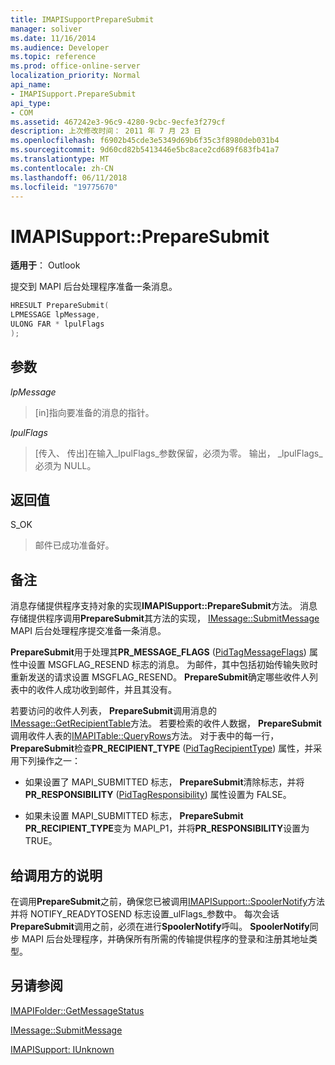 ```yaml
---
title: IMAPISupportPrepareSubmit
manager: soliver
ms.date: 11/16/2014
ms.audience: Developer
ms.topic: reference
ms.prod: office-online-server
localization_priority: Normal
api_name:
- IMAPISupport.PrepareSubmit
api_type:
- COM
ms.assetid: 467242e3-96c9-4280-9cbc-9ecfe3f279cf
description: 上次修改时间： 2011 年 7 月 23 日
ms.openlocfilehash: f6902b45cde3e5349d69b6f35c3f8980deb031b4
ms.sourcegitcommit: 9d60cd82b5413446e5bc8ace2cd689f683fb41a7
ms.translationtype: MT
ms.contentlocale: zh-CN
ms.lasthandoff: 06/11/2018
ms.locfileid: "19775670"
---
```

# <a name="imapisupportpreparesubmit"></a>IMAPISupport::PrepareSubmit

  
  
**适用于**： Outlook 
  
提交到 MAPI 后台处理程序准备一条消息。
  
```cpp
HRESULT PrepareSubmit(
LPMESSAGE lpMessage,
ULONG FAR * lpulFlags
);
```

## <a name="parameters"></a>参数

 _lpMessage_
  
> [in]指向要准备的消息的指针。
    
 _lpulFlags_
  
> [传入、 传出]在输入_lpulFlags_参数保留，必须为零。 输出， _lpulFlags_必须为 NULL。 
    
## <a name="return-value"></a>返回值

S_OK 
  
> 邮件已成功准备好。
    
## <a name="remarks"></a>备注

消息存储提供程序支持对象的实现**IMAPISupport::PrepareSubmit**方法。 消息存储提供程序调用**PrepareSubmit**其方法的实现， [IMessage::SubmitMessage](imessage-submitmessage.md) MAPI 后台处理程序提交准备一条消息。 
  
 **PrepareSubmit**用于处理其**PR_MESSAGE_FLAGS** ([PidTagMessageFlags](pidtagmessageflags-canonical-property.md)) 属性中设置 MSGFLAG_RESEND 标志的消息。 为邮件，其中包括初始传输失败时重新发送的请求设置 MSGFLAG_RESEND。 **PrepareSubmit**确定哪些收件人列表中的收件人成功收到邮件，并且其没有。 
  
若要访问的收件人列表， **PrepareSubmit**调用消息的[IMessage::GetRecipientTable](imessage-getrecipienttable.md)方法。 若要检索的收件人数据， **PrepareSubmit**调用收件人表的[IMAPITable::QueryRows](imapitable-queryrows.md)方法。 对于表中的每一行， **PrepareSubmit**检查**PR_RECIPIENT_TYPE** ([PidTagRecipientType](pidtagrecipienttype-canonical-property.md)) 属性，并采用下列操作之一：
  
- 如果设置了 MAPI_SUBMITTED 标志， **PrepareSubmit**清除标志，并将**PR_RESPONSIBILITY** ([PidTagResponsibility](pidtagresponsibility-canonical-property.md)) 属性设置为 FALSE。
    
- 如果未设置 MAPI_SUBMITTED 标志， **PrepareSubmit** **PR_RECIPIENT_TYPE**变为 MAPI_P1，并将**PR_RESPONSIBILITY**设置为 TRUE。 
    
## <a name="notes-to-callers"></a>给调用方的说明

在调用**PrepareSubmit**之前，确保您已被调用[IMAPISupport::SpoolerNotify](imapisupport-spoolernotify.md)方法并将 NOTIFY_READYTOSEND 标志设置_ulFlags_参数中。 每次会话**PrepareSubmit**调用之前，必须在进行**SpoolerNotify**呼叫。 **SpoolerNotify**同步 MAPI 后台处理程序，并确保所有所需的传输提供程序的登录和注册其地址类型。 
  
## <a name="see-also"></a>另请参阅



[IMAPIFolder::GetMessageStatus](imapifolder-getmessagestatus.md)
  
[IMessage::SubmitMessage](imessage-submitmessage.md)
  
[IMAPISupport: IUnknown](imapisupportiunknown.md)

